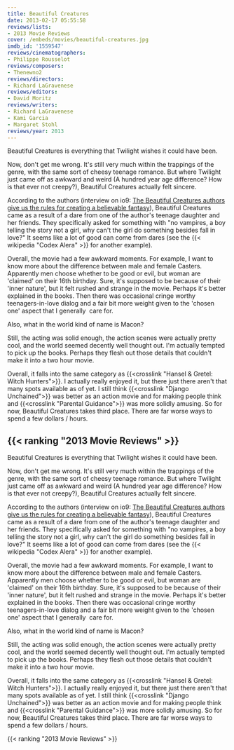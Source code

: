 ```yaml
---
title: Beautiful Creatures
date: 2013-02-17 05:55:58
reviews/lists:
- 2013 Movie Reviews
cover: /embeds/movies/beautiful-creatures.jpg
imdb_id: '1559547'
reviews/cinematographers:
- Philippe Rousselot
reviews/composers:
- Thenewno2
reviews/directors:
- Richard LaGravenese
reviews/editors:
- David Moritz
reviews/writers:
- Richard LaGravenese
- Kami Garcia
- Margaret Stohl
reviews/year: 2013
---
```

Beautiful Creatures is everything that Twilight wishes it could have been.

<!--more-->

Now, don't get me wrong. It's still very much within the trappings of the genre, with the same sort of cheesy teenage romance. But where Twilight just came off as awkward and weird (A hundred year age difference? How is that ever not creepy?), Beautiful Creatures actually felt sincere.

According to the authors (interview on io9: <a title="The Beautiful Creatures authors give us the rules for creating a believable fantasy" href="http://io9.com/5984048/">The Beautiful Creatures authors give us the rules for creating a believable fantasy</a>), Beautiful Creatures came as a result of a dare from one of the author's teenage daughter and her friends. They specifically asked for something with "no vampires, a boy telling the story not a girl, why can't the girl do something besides fall in love?" It seems like a lot of good can come from dares (see the {{< wikipedia "Codex Alera" >}} for another example).

Overall, the movie had a few awkward moments. For example, I want to know more about the difference between male and female Casters. Apparently men choose whether to be good or evil, but woman are 'claimed' on their 16th birthday. Sure, it's supposed to be because of their 'inner nature', but it felt rushed and strange in the movie. Perhaps it's better explained in the books. Then there was occasional cringe worthy teenagers-in-love dialog and a fair bit more weight given to the 'chosen one' aspect that I generally  care for.

Also, what in the world kind of name is Macon?<a href="http://www.imdb.com/character/ch0343463/?ref_=tt_cl_t3">
</a>

Still, the acting was solid enough, the action scenes were actually pretty cool, and the world seemed decently well thought out. I'm actually tempted to pick up the books. Perhaps they flesh out those details that couldn't make it into a two hour movie.

Overall, it falls into the same category as {{<crosslink "Hansel & Gretel: Witch Hunters">}}. I actually really enjoyed it, but there just there aren't that many spots available as of yet. I still think {{<crosslink "Django Unchained">}} was better as an action movie and for making people think and {{<crosslink "Parental Guidance">}} was more solidly amusing. So for now, Beautiful Creatures takes third place. There are far worse ways to spend a few dollars / hours.

{{< ranking "2013 Movie Reviews" >}}
---
Beautiful Creatures is everything that Twilight wishes it could have been.

<!--more-->

Now, don't get me wrong. It's still very much within the trappings of the genre, with the same sort of cheesy teenage romance. But where Twilight just came off as awkward and weird (A hundred year age difference? How is that ever not creepy?), Beautiful Creatures actually felt sincere.

According to the authors (interview on io9: <a title="The Beautiful Creatures authors give us the rules for creating a believable fantasy" href="http://io9.com/5984048/">The Beautiful Creatures authors give us the rules for creating a believable fantasy</a>), Beautiful Creatures came as a result of a dare from one of the author's teenage daughter and her friends. They specifically asked for something with "no vampires, a boy telling the story not a girl, why can't the girl do something besides fall in love?" It seems like a lot of good can come from dares (see the {{< wikipedia "Codex Alera" >}} for another example).

Overall, the movie had a few awkward moments. For example, I want to know more about the difference between male and female Casters. Apparently men choose whether to be good or evil, but woman are 'claimed' on their 16th birthday. Sure, it's supposed to be because of their 'inner nature', but it felt rushed and strange in the movie. Perhaps it's better explained in the books. Then there was occasional cringe worthy teenagers-in-love dialog and a fair bit more weight given to the 'chosen one' aspect that I generally  care for.

Also, what in the world kind of name is Macon?<a href="http://www.imdb.com/character/ch0343463/?ref_=tt_cl_t3">
</a>

Still, the acting was solid enough, the action scenes were actually pretty cool, and the world seemed decently well thought out. I'm actually tempted to pick up the books. Perhaps they flesh out those details that couldn't make it into a two hour movie.

Overall, it falls into the same category as {{<crosslink "Hansel & Gretel: Witch Hunters">}}. I actually really enjoyed it, but there just there aren't that many spots available as of yet. I still think {{<crosslink "Django Unchained">}} was better as an action movie and for making people think and {{<crosslink "Parental Guidance">}} was more solidly amusing. So for now, Beautiful Creatures takes third place. There are far worse ways to spend a few dollars / hours.

{{< ranking "2013 Movie Reviews" >}}